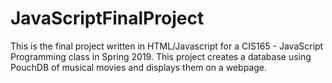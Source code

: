 # JavaScriptFinalProject
This is the final project written in HTML/Javascript for a CIS165 - JavaScript Programming class in Spring 2019. This project creates a database using PouchDB of musical movies and displays them on a webpage.
